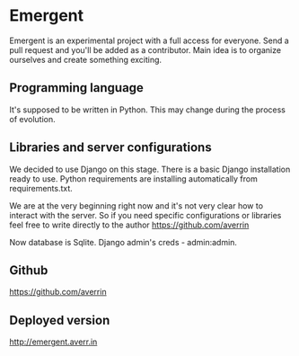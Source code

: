 Emergent
========
Emergent is an experimental project with a full access for everyone. Send a pull request and you'll be added as a contributor. Main idea is to organize ourselves and create something exciting.

## Programming language
It's supposed to be written in Python. This may change during the process of evolution.

## Libraries and server configurations
We decided to use Django on this stage. There is a basic Django installation ready to use. Python requirements are installing automatically from requirements.txt.

We are at the very beginning right now and it's not very clear how to interact with the server. So if you need specific configurations or libraries feel free to write directly to the author https://github.com/averrin

Now database is Sqlite. Django admin's creds - admin:admin.

## Github
https://github.com/averrin

## Deployed version
http://emergent.averr.in
